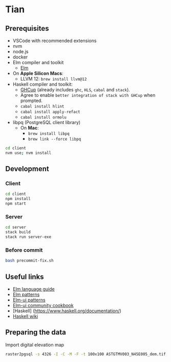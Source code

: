 # Tian

## Prerequisites

- VSCode with recommended extensions
- nvm
- node.js
- docker
- Elm compiler and toolkit
  - [Elm](https://guide.elm-lang.org/install/elm.html)
- On **Apple Silicon Macs**:
  - LLVM 12: `brew install llvm@12`
- Haskell compiler and toolkit:
  - [GHCup](https://www.haskell.org/ghcup/) (already includes `ghc`, `HLS`, `cabal` and `stack`).
  - Agree to enable `better integration of stack with GHCup` when prompted.
  - `cabal install hlint`
  - `cabal install apply-refact`
  - `cabal install ormolu`
- libpq (PostgreSQL client library)
  - On **Mac**:
    - `brew install libpq`
    - `brew link --force libpq`

```sh
cd client
nvm use; nvm install
```

## Development

### Client

```sh
cd client
npm install
npm start
```

### Server

```sh
cd server
stack build
stack run server-exe
```

### Before commit

```sh
bash precommit-fix.sh
```

## Useful links

- [Elm language guide](https://guide.elm-lang.org/)
- [Elm patterns](https://sporto.github.io/elm-patterns/index.html)
- [Elm-ui patterns](https://korban.net/elm/elm-ui-patterns/button)
- [Elm-ui community cookbook](https://github.com/rofrol/elm-ui-cookbook)
- [Haskell] (https://www.haskell.org/documentation/)
- [Haskell wiki](https://wiki.haskell.org/Haskell)

## Preparing the data

Import digital elevation map

```sh
raster2pgsql -s 4326 -I -C -M -F -t 100x100 ASTGTMV003_N45E005_dem.tif | psql -h localhost -d cvdb -p 5433 -U admin
```
